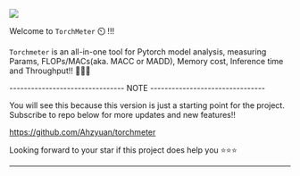 <!-- # v0.0.0 -->

![](https://img.shields.io/badge/Version-v0.0.0-green)

Welcome to `TorchMeter` ⏲️ !!!

`Torchmeter` is an all-in-one tool for Pytorch model analysis, 
measuring Params, FLOPs/MACs(aka. MACC or MADD), Memory cost, Inference time and Throughput!!
🚀🚀🚀

-------------------------------- NOTE --------------------------------

You will see this because this version is just a starting point for the project.
Subscribe to repo below for more updates and new features!!

https://github.com/Ahzyuan/torchmeter

Looking forward to your star if this project does help you ⭐⭐⭐

---